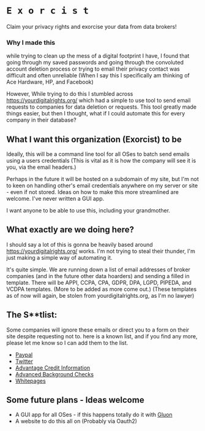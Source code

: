 # `E x o r c i s t`

Claim your privacy rights and exorcise your data from data brokers!

### Why I made this

while trying to clean up the mess of a digital footprint I have, I found that going through my saved passwords and going through the convoluted account deletion process or trying to email their privacy contact was difficult and often unreliable (When I say this I specifically am thinking of Ace Hardware, HP, and Facebook)

However, While trying to do this I stumbled across https://yourdigitalrights.org/ which had a simple to use tool to send email requests to companies for data deletion or requests. This tool greatly made things easier, but then I thought, what if I could automate this for every company in their database?

## What I want this organization (Exorcist) to be

Ideally, this will be a command line tool for all OSes to batch send emails using a users credentials (This is vital as it is how the company will see it is you, via the email headers.)

Perhaps in the future it will be hosted on a subdomain of my site, but I'm not to keen on handling other's email credentials anywhere on my server or site - even if not stored. Ideas on how to make this more streamlined are welcome. I've never written a GUI app.

I want anyone to be able to use this, including your grandmother.

## What exactly are we doing here?

I should say a lot of this is gonna be heavily based around https://yourdigitalrights.org/ works. I'm not trying to steal their thunder, I'm just making a simple way of automating it.

It's quite simple. We are running down a list of email addresses of broker companies (and in the future other data hoarders) and sending a filled in template. There will be APPI, CCPA, CPA, GDPR, DPA, LGPD, PIPEDA, and VCDPA templates. (More to be added as more come out.)
(These templates as of now will again, be stolen from yourdigitalrights.org, as I'm no lawyer)

## The S\*\*tlist:

Some companies will ignore these emails or direct you to a form on their site despite requesting not to. here is a known list, and if you find any more, please let me know so I can add them to the list.

-   [Paypal](https://www.paypal.com/)
-   [Twitter](https://twitter.com/)
-   [Advantage Credit Information](https://www.advcredit.com/)
-   [Advanced Background Checks](https://www.advancedbackgroundchecks.com/)
-   [Whitepages](https://www.whitepages.com/)

## Some future plans - Ideas welcome

-   A GUI app for all OSes - if this happens totally do it with [Gluon](https://gluonjs.org/)
-   A website to do this all on (Probably via Oauth2)
